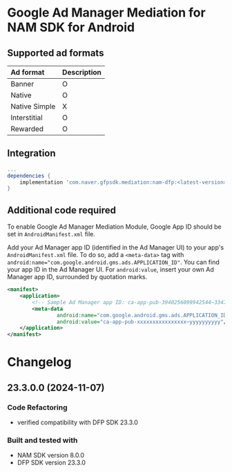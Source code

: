 # Google Ad Manager Mediation for NAM SDK for Android

## Supported ad formats

| Ad format     | Description |
|:--------------|:------------|
| Banner        | O           |
| Native        | O           |
| Native Simple | X           |
| Interstitial  | O           |
| Rewarded      | O           |

## Integration

```gradle
...
dependencies {
    implementation 'com.naver.gfpsdk.mediation:nam-dfp:<latest-version>'  
}
```

## Additional code required

To enable Google Ad Manager Mediation Module, Google App ID should be set in `AndroidManifest.xml` file.

Add your Ad Manager app ID (identified in the Ad Manager UI) to your app's `AndroidManifest.xml` file. 
To do so, add a `<meta-data>` tag with `android:name="com.google.android.gms.ads.APPLICATION_ID"`. 
You can find your app ID in the Ad Manager UI. For `android:value`, insert your own Ad Manager app ID, surrounded by quotation marks.

```xml
<manifest>
    <application>
        <!-- Sample Ad Manager app ID: ca-app-pub-3940256099942544~3347511713 -->
        <meta-data
                android:name="com.google.android.gms.ads.APPLICATION_ID"
                android:value="ca-app-pub-xxxxxxxxxxxxxxxx~yyyyyyyyyy"/>
    </application>
</manifest>
```

# Changelog

## 23.3.0.0 (2024-11-07)

### Code Refactoring

* verified compatibility with DFP SDK 23.3.0 

### Built and tested with
- NAM SDK version 8.0.0
- DFP SDK version 23.3.0